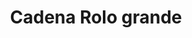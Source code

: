 ---
title: Cadena Rolo grande
date: 
draft: false

# descripcion
description : Cadena eslabón grande

materials: Plata 925

color: Plateado

dimensions: 40cm, 45cm y 50cm

code: 04-12-0077

type: "Colgantes"

categories: []

price: $3.250,00

# Images
# first image will be shown in the product page
images:
  # - image: "images/path_to_image"
  # La ubicacion de las imagenes es imagenes/Colgantes/Colgantes.Cadenas/04-12-0077-cadena-rolo-grande
  - image: "./images/colgantes/cadenas/04-12-0077-cadena-eslabon-grande_a.JPG"
  - image: "./images/colgantes/cadenas/04-12-0077-cadena-eslabon-grande_b.JPG"
---